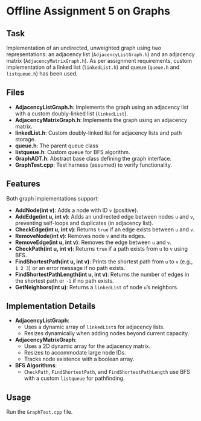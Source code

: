 # Offline Assignment 5 on Graphs

## Task

Implementation of an undirected, unweighted graph using two representations: an adjacency list (`AdjacencyListGraph.h`) and an adjacency matrix (`AdjacencyMatrixGraph.h`). As per assignment requirements, custom implementation of a linked list (`linkedList.h`) and queue (`queue.h` and `listqueue.h`) has been used.

## Files

- **AdjacencyListGraph.h**: Implements the graph using an adjacency list with a custom doubly-linked list (`linkedList`).
- **AdjacencyMatrixGraph.h**: Implements the graph using an adjacency matrix.
- **linkedList.h**: Custom doubly-linked list for adjacency lists and path storage.
- **queue.h**: The parent queue class
- **listqueue.h**: Custom queue for BFS algorithm.
- **GraphADT.h**: Abstract base class defining the graph interface.
- **GraphTest.cpp**: Test harness (assumed) to verify functionality.

## Features

Both graph implementations support:

- **AddNode(int v)**: Adds a node with ID `v` (positive).
- **AddEdge(int u, int v)**: Adds an undirected edge between nodes `u` and `v`, preventing self-loops and duplicates (in adjacency list).
- **CheckEdge(int u, int v)**: Returns `true` if an edge exists between `u` and `v`.
- **RemoveNode(int v)**: Removes node `v` and its edges.
- **RemoveEdge(int u, int v)**: Removes the edge between `u` and `v`.
- **CheckPath(int u, int v)**: Returns `true` if a path exists from `u` to `v` using BFS.
- **FindShortestPath(int u, int v)**: Prints the shortest path from `u` to `v` (e.g., `1 2 3`) or an error message if no path exists.
- **FindShortestPathLength(int u, int v)**: Returns the number of edges in the shortest path or `-1` if no path exists.
- **GetNeighbors(int u)**: Returns a `linkedList` of node `u`’s neighbors.

## Implementation Details

- **AdjacencyListGraph**:
  - Uses a dynamic array of `linkedList`s for adjacency lists.
  - Resizes dynamically when adding nodes beyond current capacity.
- **AdjacencyMatrixGraph**:
  - Uses a 2D dynamic array for the adjacency matrix.
  - Resizes to accommodate large node IDs.
  - Tracks node existence with a boolean array.
- **BFS Algorithms**:
  - `CheckPath`, `FindShortestPath`, and `FindShortestPathLength` use BFS with a custom `listqueue` for pathfinding.

## Usage

Run the `GraphTest.cpp` file.

